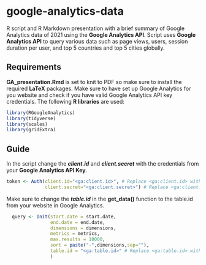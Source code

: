 # google-analytics-data
R script and R Markdown presentation with a brief summary of Google Analytics data of 2021 using the **Google Analytics API**. Script uses **Google Analytics API** to query various data such as page views, users, session duration per user, and top 5 countries and top 5 cities globally.

## Requirements

**GA_presentation.Rmd** is set to knit to PDF so make sure to install the required **LaTeX** packages. Make sure to have set up Google Analytics for you website and check if you have valid Google Analytics API key credentials. The following **R libraries** are used:

```r
library(RGoogleAnalytics)
library(tidyverse)
library(scales)
library(gridExtra)
```

## Guide

In the script change the ***client.id*** and ***client.secret*** with the credentials from your **Google Analytics API Key**.

```r
token <- Auth(client.id="<ga:client.id>", # Replace <ga:client.id> with actual client.id
              client.secret="<ga:client.secret>") # Replace <ga:client.secret> with actual client.secret
```

Make sure to change the ***table.id*** in the **get_data()** function to the table.id from your website in Google Analytics.

```r
  query <- Init(start.date = start.date,
                end.date = end.date,
                dimensions = dimensions,
                metrics = metrics,
                max.results = 10000,
                sort = paste("-",dimensions,sep=""),
                table.id = "<ga:table.id>" # Replace <ga:table.id> with actual table.id
                )
```
